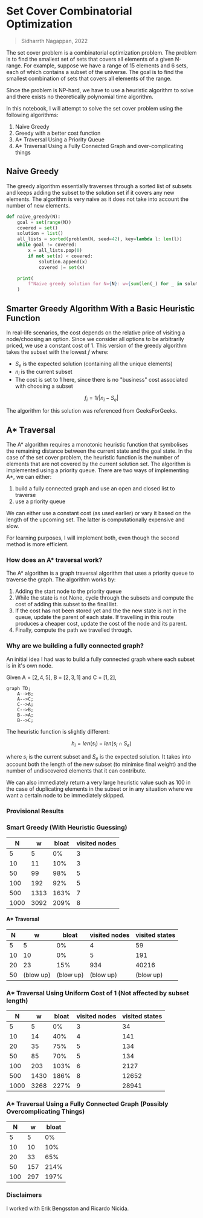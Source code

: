 # Set Cover Combinatorial Optimization

> Sidharrth Nagappan, 2022

The set cover problem is a combinatorial optimization problem. The problem is to find the smallest set of sets that covers all elements of a given N-range. For example, suppose we have a range of 15 elements and 6 sets, each of which contains a subset of the universe. The goal is to find the smallest combination of sets that covers all elements of the range.

Since the problem is NP-hard, we have to use a heuristic algorithm to solve and there exists no theoretically polynomial time algorithm.

In this notebook, I will attempt to solve the set cover problem using the following algorithms:
1. Naive Greedy
2. Greedy with a better cost function
3. A* Traversal Using a Priority Queue
3. A* Traversal Using a Fully Connected Graph and over-complicating things

## Naive Greedy

The greedy algorithm essentially traverses through a sorted list of subsets and keeps adding the subset to the solution set if it covers any new elements. The algorithm is very naive as it does not take into account the number of new elements.

```python
def naive_greedy(N):
    goal = set(range(N))
    covered = set()
    solution = list()
    all_lists = sorted(problem(N, seed=42), key=lambda l: len(l))
    while goal != covered:
        x = all_lists.pop(0)
        if not set(x) < covered:
            solution.append(x)
            covered |= set(x)

    print(
        f"Naive greedy solution for N={N}: w={sum(len(_) for _ in solution)} (bloat={(sum(len(_) for _ in solution)-N)/N*100:.0f}%)"
    )
```

## Smarter Greedy Algorithm With a Basic Heuristic Function

In real-life scenarios, the cost depends on the relative price of visiting a node/choosing an option. Since we consider all options to be arbitrarily priced, we use a constant cost of 1. This version of the greedy algorithm takes the subset with the lowest $f$ where:

- $S_e$ is the expected solution (containing all the unique elements)
- $n_i$ is the current subset
- The cost is set to 1 here, since there is no "business" cost associated with choosing a subset

$$f_i = 1 / |n_i - S_e|$$

The algorithm for this solution was referenced from GeeksForGeeks.

## A* Traversal

The A* algorithm requires a monotonic heuristic function that symbolises the remaining distance between the current state and the goal state. In the case of the set cover problem, the heuristic function is the number of elements that are not covered by the current solution set. The algorithm is implemented using a priority queue. There are two ways of implementing A*, we can either:

1. build a fully connected graph and use an open and closed list to traverse
2. use a priority queue

We can either use a constant cost (as used earlier) or vary it based on the length of the upcoming set. The latter is computationally expensive and slow.

For learning purposes, I will implement both, even though the second method is more efficient.

### How does an A* traversal work?

The A* algorithm is a graph traversal algorithm that uses a priority queue to traverse the graph. The algorithm works by:
1. Adding the start node to the priority queue
2. While the state is not None, cycle through the subsets and compute the cost of adding this subset to the final list.
3. If the cost has not been stored yet and the the new state is not in the queue, update the parent of each state. If travelling in this route produces a cheaper cost, update the cost of the node and its parent.
4. Finally, compute the path we travelled through.

### Why are we building a fully connected graph?

An initial idea I had was to build a fully connected graph where each subset is in it's own node.

Given A = $[2, 4, 5]$, B = $[2, 3, 1]$ and C = $[1, 2]$,

```mermaid
graph TD;
    A-->B;
    A-->C;
    C-->A;
    C-->B;
    B-->A;
    B-->C;
```

The heuristic function is slightly different:

$$h_i = len(s_i) - len(s_i \cap S_e)$$

where $s_i$ is the current subset and $S_e$ is the expected solution. It takes into account both the length of the new subset (to minimise final weight) and the number of undiscovered elements that it can contribute.

We can also immediately return a very large heuristic value such as 100 in the case of duplicating elements in the subset or in any situation where we want a certain node to be immediately skipped.

### Provisional Results

### Smart Greedy (With Heuristic Guessing)

| N | w | bloat | visited nodes |
|---|---|-------|---------------|
| 5 | 5 | 0% | 3 |
| 10 | 11 | 10% | 3 |
| 50 | 99 | 98% | 5 |
| 100 | 192 | 92% | 5 |
| 500 | 1313 | 163% | 7 |
| 1000 | 3092 | 209% | 8 |

#### A* Traversal
| N | w | bloat | visited nodes | visited states |
|---|---|-------|---------------|----------------|
| 5 | 5 | 0% | 4 | 59 |
| 10 | 10 | 0% | 5 | 191
| 20 | 23 | 15% | 934 | 40216 |
| 50 | (blow up) | (blow up) | (blow up) | (blow up) |

### A* Traversal Using Uniform Cost of 1 (Not affected by subset length)

| N | w | bloat | visited nodes | visited states |
|---|---|-------|---------------|----------------|
| 5 | 5 | 0% | 3 | 34 |
| 10 | 14 | 40% | 4 | 141 |
| 20 | 35 | 75% | 5 | 134 |
| 50 | 85 | 70% | 5 | 134 |
| 100 | 203 | 103% | 6 | 2127 |
| 500 | 1430 | 186% | 8 | 12652 |
| 1000 | 3268 | 227% | 9 | 28941 |

### A* Traversal Using a Fully Connected Graph (Possibly Overcomplicating Things)

| N | w | bloat |
|---|---|-------|
| 5 | 5 | 0% |
| 10 | 10 | 10% |
| 20 | 33 | 65% |
| 50 | 157 | 214% |
| 100 | 297 | 197% |

### Disclaimers

I worked with Erik Bengsston and Ricardo Nicida.

